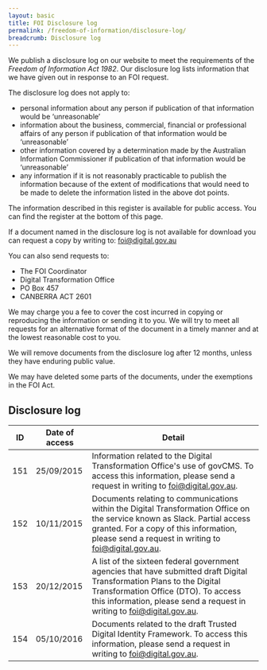 ```yaml
---
layout: basic
title: FOI Disclosure log
permalink: /freedom-of-information/disclosure-log/
breadcrumb: Disclosure log
---
```

We publish a disclosure log on our website to meet the requirements of the *Freedom of Information Act 1982*. Our disclosure log lists information that we have given out in response to an FOI request.

The disclosure log does not apply to:

* personal information about any person if publication of that information would be ‘unreasonable’
* information about the business, commercial, financial or professional affairs of any person if publication of that information would be ‘unreasonable’
* other information covered by a determination made by the Australian Information Commissioner if publication of that information would be ‘unreasonable’
* any information if it is not reasonably practicable to publish the information because of the extent of modifications that would need to be made to delete the information listed in the above dot points.

The information described in this register is available for public access. You can find the register at the bottom of this page.

If a document named in the disclosure log is not available for download you can request a copy by writing to: [foi@digital.gov.au](mailto:foi@digital.gov.au)

You can also send requests to:

<ul class="postal-address">
<li>The FOI Coordinator</li>
<li>Digital Transformation Office</li>
<li>PO Box 457</li>
<li>CANBERRA ACT 2601</li>
</ul>

We may charge you a fee to cover the cost incurred in copying or reproducing the information or sending it to you. We will try to meet all requests for an alternative format of the document in a timely manner and at the lowest reasonable cost to you.

We will remove documents from the disclosure log after 12 months, unless they have enduring public value.

We may have deleted some parts of the documents, under the exemptions in the FOI Act.

## Disclosure log

ID | Date of access | Detail
--- | --- | ---
151 | 25/09/2015 | Information related to the Digital Transformation Office's use of govCMS. To access this information, please send a request in writing to [foi@digital.gov.au](mailto:foi@digital.gov.au).
152 | 10/11/2015 | Documents relating to communications within the Digital Transformation Office on the service known as Slack. Partial access granted. For a copy of this information, please send a request in writing to [foi@digital.gov.au](mailto:foi@digital.gov.au).
153 | 20/12/2015 | A list of the sixteen federal government agencies that have submitted draft Digital Transformation Plans to the Digital Transformation Office (DTO). To access this information, please send a request in writing to [foi@digital.gov.au](mailto:foi@digital.gov.au).
154 | 05/10/2016 | Documents related to the draft Trusted Digital Identity Framework. To access this information, please send a request in writing to [foi@digital.gov.au](mailto:foi@digital.gov.au).

